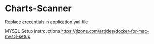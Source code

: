 # Charts-Scanner
Replace credentials in application.yml file

MYSQL Setup instrcuctions
https://dzone.com/articles/docker-for-mac-mysql-setup
